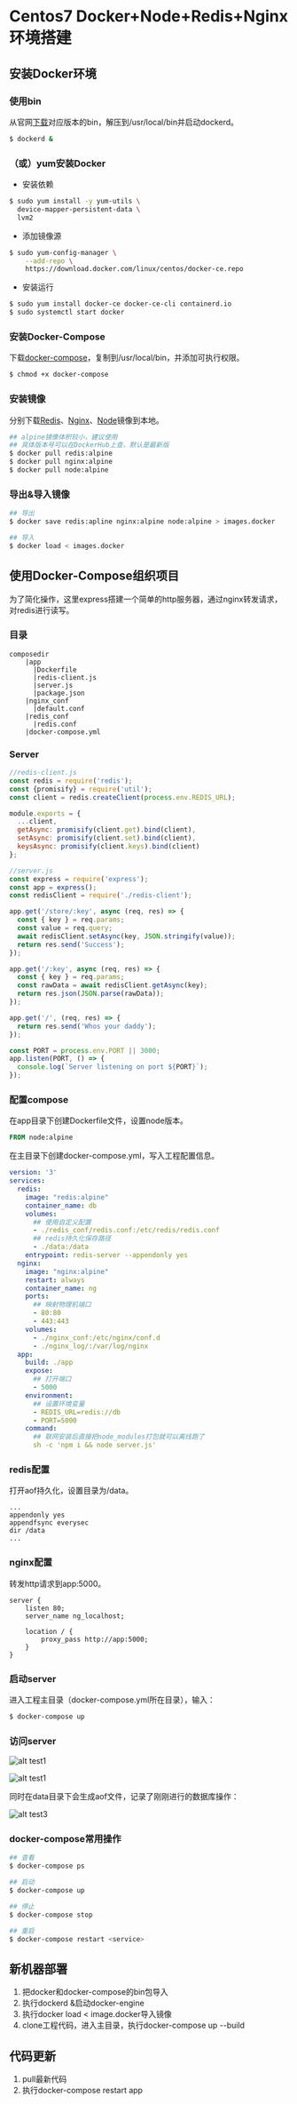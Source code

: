 # Centos7 Docker+Node+Redis+Nginx环境搭建

## 安装Docker环境

### 使用bin

从官网[下载](https://download.docker.com/linux/static/stable/)对应版本的bin，解压到/usr/local/bin并启动dockerd。

```bash
$ dockerd &
```

### （或）yum安装Docker

+ 安装依赖
```bash
$ sudo yum install -y yum-utils \
  device-mapper-persistent-data \
  lvm2
```

+ 添加镜像源
```bash
$ sudo yum-config-manager \
    --add-repo \
    https://download.docker.com/linux/centos/docker-ce.repo
```

+ 安装运行

```bash
$ sudo yum install docker-ce docker-ce-cli containerd.io
$ sudo systemctl start docker
```

### 安装Docker-Compose

下载[docker-compose](https://github.com/docker/compose/releases)，复制到/usr/local/bin，并添加可执行权限。
```bash
$ chmod +x docker-compose
```

### 安装镜像

分别下载[Redis](https://hub.docker.com/_/redis)、[Nginx](https://hub.docker.com/_/nginx)、[Node](https://hub.docker.com/_/node)镜像到本地。
```bash
## alpine镜像体积较小，建议使用
## 具体版本号可以在DockerHub上查，默认是最新版
$ docker pull redis:alpine
$ docker pull nginx:alpine
$ docker pull node:alpine
```

### 导出&导入镜像

```bash
## 导出
$ docker save redis:apline nginx:alpine node:alpine > images.docker

## 导入
$ docker load < images.docker
```

## 使用Docker-Compose组织项目

为了简化操作，这里express搭建一个简单的http服务器，通过nginx转发请求，对redis进行读写。

### 目录

```
composedir
    |app
      |Dockerfile
      |redis-client.js
      |server.js
      |package.json
    |nginx_conf
      |default.conf
    |redis_conf
      |redis.conf
    |docker-compose.yml
```

### Server

```js
//redis-client.js
const redis = require('redis');
const {promisify} = require('util');
const client = redis.createClient(process.env.REDIS_URL);

module.exports = {
  ...client,
  getAsync: promisify(client.get).bind(client),
  setAsync: promisify(client.set).bind(client),
  keysAsync: promisify(client.keys).bind(client)
};

//server.js
const express = require('express');
const app = express();
const redisClient = require('./redis-client');

app.get('/store/:key', async (req, res) => {
  const { key } = req.params;
  const value = req.query;
  await redisClient.setAsync(key, JSON.stringify(value));
  return res.send('Success');
});

app.get('/:key', async (req, res) => {
  const { key } = req.params;
  const rawData = await redisClient.getAsync(key);
  return res.json(JSON.parse(rawData));
});

app.get('/', (req, res) => {
  return res.send('Whos your daddy');
});

const PORT = process.env.PORT || 3000;
app.listen(PORT, () => {
  console.log(`Server listening on port ${PORT}`);
});

```

### 配置compose

在app目录下创建Dockerfile文件，设置node版本。
```dockerfile
FROM node:alpine
```

在主目录下创建docker-compose.yml，写入工程配置信息。
```yml
version: '3'
services:
  redis:
    image: "redis:alpine"
    container_name: db
    volumes:
      ## 使用自定义配置
      - ./redis_conf/redis.conf:/etc/redis/redis.conf
      ## redis持久化保存路径
      - ./data:/data
    entrypoint: redis-server --appendonly yes
  nginx:
    image: "nginx:alpine"
    restart: always
    container_name: ng
    ports:
      ## 映射物理机端口
      - 80:80
      - 443:443
    volumes:
      - ./nginx_conf:/etc/nginx/conf.d
      - ./nginx_log/:/var/log/nginx
  app:
    build: ./app
    expose:
      ## 打开端口
      - 5000
    environment:
      ## 设置环境变量
      - REDIS_URL=redis://db
      - PORT=5000
    command:
      ## 联网安装后直接把node_modules打包就可以离线跑了
      sh -c 'npm i && node server.js'
```

### redis配置

打开aof持久化，设置目录为/data。
```
...
appendonly yes
appendfsync everysec
dir /data
...
```

### nginx配置

转发http请求到app:5000。
```
server {
    listen 80;
    server_name ng_localhost;

    location / {
        proxy_pass http://app:5000;
    }
}
```

### 启动server

进入工程主目录（docker-compose.yml所在目录），输入：
```bash
$ docker-compose up
```

### 访问server

![alt test1](test2.png)

![alt test1](test1.png)

同时在data目录下会生成aof文件，记录了刚刚进行的数据库操作：

![alt test3](test3.png)


### docker-compose常用操作

```bash
## 查看
$ docker-compose ps

## 启动
$ docker-compose up

## 停止
$ docker-compose stop

## 重启
$ docker-compose restart <service>
```

## 新机器部署

1. 把docker和docker-compose的bin包导入
2. 执行dockerd &启动docker-engine
3. 执行docker load < image.docker导入镜像
4. clone工程代码，进入主目录，执行docker-compose up --build

## 代码更新
1. pull最新代码
2. 执行docker-compose restart app